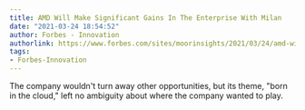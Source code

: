 ```yaml
---
title: AMD Will Make Significant Gains In The Enterprise With Milan
date: "2021-03-24 18:54:52"
author: Forbes - Innovation
authorlink: https://www.forbes.com/sites/moorinsights/2021/03/24/amd-will-make-significant-gains-in-the-enterprise-with-milan/
tags:
- Forbes-Innovation
---
```

The company wouldn't turn away other opportunities, but its theme, "born in the cloud," left no ambiguity about where the company wanted to play.